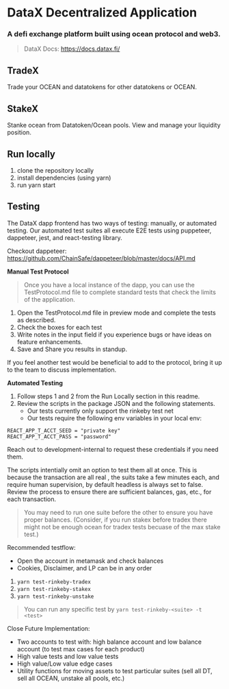 # DataX Decentralized Application

### A defi exchange platform built using ocean protocol and web3.

> DataX Docs: https://docs.datax.fi/

## TradeX

Trade your OCEAN and datatokens for other datatokens or OCEAN.

## StakeX

Stanke ocean from Datatoken/Ocean pools. View and manage your liquidity position.

## Run locally

1. clone the repository locally
2. install dependencies (using yarn)
3. run yarn start

## Testing

The DataX dapp frontend has two ways of testing: manually, or automated testing. Our automated test suites all execute E2E tests using puppeteer, dappeteer, jest, and react-testing library.

Checkout dappeteer: https://github.com/ChainSafe/dappeteer/blob/master/docs/API.md

**Manual Test Protocol**

> Once you have a local instance of the dapp, you can use the TestProtocol.md file to complete standard tests that check the limits of the application.

1. Open the TestProtocol.md file in preview mode and complete the tests as described.
2. Check the boxes for each test
3. Write notes in the input field if you experience bugs or have ideas on feature enhancements.
4. Save and Share you results in standup.

If you feel another test would be beneficial to add to the protocol, bring it up to the team to discuss implementation.

**Automated Testing**

1. Follow steps 1 and 2 from the Run Locally section in this readme.
2. Review the scripts in the package JSON and the following statements.
   - Our tests currently only support the rinkeby test net
   - Our tests require the following env variables in your local env:

```
REACT_APP_T_ACCT_SEED = "private key"
REACT_APP_T_ACCT_PASS = "password"
```

Reach out to development-internal to request these credentials if you need them.

The scripts intentially omit an option to test them all at once. This is because the transaction are all real , the suits take a few minutes each, and require human supervision, by default headless is always set to false. Review the process to ensure there are sufficient balances, gas, etc., for each transaction.

> You may need to run one suite before the other to ensure you have proper balances. (Consider, if you run stakex before tradex there might not be enough ocean for tradex tests becuase of the max stake test.)

Recommended testflow:

- Open the account in metamask and check balances
- Cookies, Disclaimer, and LP can be in any order

1. `yarn test-rinkeby-tradex`
2. `yarn test-rinkeby-stakex`
3. `yarn test-rinkeby-unstake`

> You can run any specific test by `yarn test-rinkeby-<suite> -t <test>`

Close Future Implementation:

- Two accounts to test with: high balance account and low balance account (to test max cases for each product)
- High value tests and low value tests
- High value/Low value edge cases
- Utility functions for moving assets to test particular suites (sell all DT, sell all OCEAN, unstake all pools, etc.)
